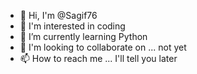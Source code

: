 - 👋 Hi, I'm @Sagif76
- 👀 I'm interested in coding
- 🌱 I’m currently learning Python
- 💞️ I'm looking to collaborate on ... not yet
- 📫 How to reach me ... I'll tell you later

<!---
Sagif76/Sagif76 is a ✨ special ✨ repository because its `README.md` (this file) appears on your GitHub profile.
You can click the Preview link to take a look at your changes.
--->
